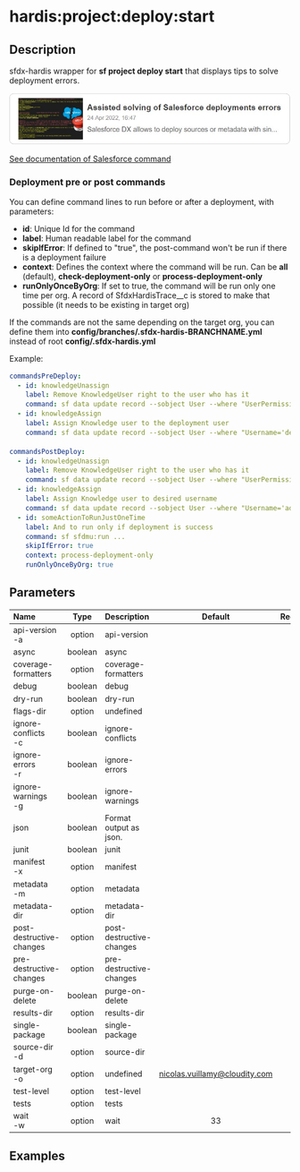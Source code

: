 <!-- This file has been generated with command 'sf hardis:doc:plugin:generate'. Please do not update it manually or it may be overwritten -->
# hardis:project:deploy:start

## Description

sfdx-hardis wrapper for **sf project deploy start** that displays tips to solve deployment errors.

[![Assisted solving of Salesforce deployments errors](https://github.com/hardisgroupcom/sfdx-hardis/raw/main/docs/assets/images/article-deployment-errors.jpg)](https://nicolas.vuillamy.fr/assisted-solving-of-salesforce-deployments-errors-47f3666a9ed0)

[See documentation of Salesforce command](https://developer.salesforce.com/docs/atlas.en-us.sfdx_cli_reference.meta/sfdx_cli_reference/cli_reference_project_commands_unified.htm#cli_reference_project_deploy_start_unified)

### Deployment pre or post commands

You can define command lines to run before or after a deployment, with parameters:

- **id**: Unique Id for the command
- **label**: Human readable label for the command
- **skipIfError**: If defined to "true", the post-command won't be run if there is a deployment failure
- **context**: Defines the context where the command will be run. Can be **all** (default), **check-deployment-only** or **process-deployment-only**
- **runOnlyOnceByOrg**: If set to true, the command will be run only one time per org. A record of SfdxHardisTrace__c is stored to make that possible (it needs to be existing in target org)

If the commands are not the same depending on the target org, you can define them into **config/branches/.sfdx-hardis-BRANCHNAME.yml** instead of root **config/.sfdx-hardis.yml**

Example:

```yaml
commandsPreDeploy:
  - id: knowledgeUnassign
    label: Remove KnowledgeUser right to the user who has it
    command: sf data update record --sobject User --where "UserPermissionsKnowledgeUser='true'" --values "UserPermissionsKnowledgeUser='false'" --json
  - id: knowledgeAssign
    label: Assign Knowledge user to the deployment user
    command: sf data update record --sobject User --where "Username='deploy.github@myclient.com'" --values "UserPermissionsKnowledgeUser='true'" --json

commandsPostDeploy:
  - id: knowledgeUnassign
    label: Remove KnowledgeUser right to the user who has it
    command: sf data update record --sobject User --where "UserPermissionsKnowledgeUser='true'" --values "UserPermissionsKnowledgeUser='false'" --json
  - id: knowledgeAssign
    label: Assign Knowledge user to desired username
    command: sf data update record --sobject User --where "Username='admin-yser@myclient.com'" --values "UserPermissionsKnowledgeUser='true'" --json
  - id: someActionToRunJustOneTime
    label: And to run only if deployment is success
    command: sf sfdmu:run ...
    skipIfError: true
    context: process-deployment-only
    runOnlyOnceByOrg: true
```


## Parameters

| Name                     |  Type   | Description              |             Default             | Required | Options |
|:-------------------------|:-------:|:-------------------------|:-------------------------------:|:--------:|:-------:|
| api-version<br/>-a       | option  | api-version              |                                 |          |         |
| async                    | boolean | async                    |                                 |          |         |
| coverage-formatters      | option  | coverage-formatters      |                                 |          |         |
| debug                    | boolean | debug                    |                                 |          |         |
| dry-run                  | boolean | dry-run                  |                                 |          |         |
| flags-dir                | option  | undefined                |                                 |          |         |
| ignore-conflicts<br/>-c  | boolean | ignore-conflicts         |                                 |          |         |
| ignore-errors<br/>-r     | boolean | ignore-errors            |                                 |          |         |
| ignore-warnings<br/>-g   | boolean | ignore-warnings          |                                 |          |         |
| json                     | boolean | Format output as json.   |                                 |          |         |
| junit                    | boolean | junit                    |                                 |          |         |
| manifest<br/>-x          | option  | manifest                 |                                 |          |         |
| metadata<br/>-m          | option  | metadata                 |                                 |          |         |
| metadata-dir             | option  | metadata-dir             |                                 |          |         |
| post-destructive-changes | option  | post-destructive-changes |                                 |          |         |
| pre-destructive-changes  | option  | pre-destructive-changes  |                                 |          |         |
| purge-on-delete          | boolean | purge-on-delete          |                                 |          |         |
| results-dir              | option  | results-dir              |                                 |          |         |
| single-package           | boolean | single-package           |                                 |          |         |
| source-dir<br/>-d        | option  | source-dir               |                                 |          |         |
| target-org<br/>-o        | option  | undefined                | <nicolas.vuillamy@cloudity.com> |          |         |
| test-level               | option  | test-level               |                                 |          |         |
| tests                    | option  | tests                    |                                 |          |         |
| wait<br/>-w              | option  | wait                     |               33                |          |         |

## Examples



